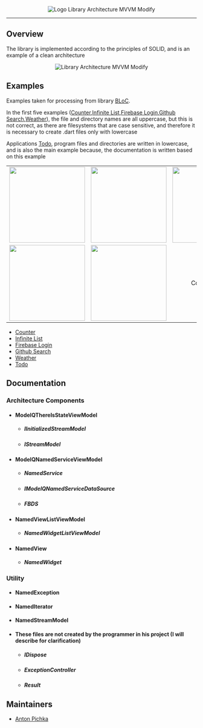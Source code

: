 <p align="center">
<img src="https://github.com/JacobOdd/library_architecture_mvvm_modify/blob/main/assets/logo_library_architecture_mvvm_modify.png" alt="Logo Library Architecture MVVM Modify"/>
</p>

---

## Overview

The library is implemented according to the principles of SOLID, and is an example of a clean architecture

<p align="center"> 
<img src="https://github.com/JacobOdd/library_architecture_mvvm_modify/blob/main/assets/library_architecture_mvvm_modify.png" alt="Library Architecture MVVM Modify"/>
</p>

## Examples

Examples taken for processing from library <a href="https://github.com/felangel/bloc#examples">BLoC</a>.

In the first five examples (<a href="https://github.com/JacobOdd/library_architecture_mvvm_modify/blob/main/examples/library_arch_mvvm_modify_counter">Counter</a>,<a href="https://github.com/JacobOdd/library_architecture_mvvm_modify/blob/main/examples/library_arch_mvvm_modify_infinite_list">Infinite List</a>,<a href="https://github.com/JacobOdd/library_architecture_mvvm_modify/blob/main/examples/library_arch_mvvm_modify_firebase_login">Firebase Login</a>,<a href="https://github.com/JacobOdd/library_architecture_mvvm_modify/blob/main/examples/library_arch_mvvm_modify_github_search">Github Search</a>,<a href="https://github.com/JacobOdd/library_architecture_mvvm_modify/blob/main/examples/library_arch_mvvm_modify_weather">Weather</a>), the file and directory names are all uppercase, but this is not correct, as there are filesystems that are case sensitive, and therefore it is necessary to create .dart files only with lowercase

Applications <a href="https://github.com/JacobOdd/library_architecture_mvvm_modify/blob/main/examples/library_architecture_mvvm_modify_todo">Todo</a>, program files and directories are written in lowercase, and is also the main example because, the documentation is written based on this example

<div style="text-align: center">
    <table>
        <tr>
            <td style="text-align: center">
                <img src="https://github.com/JacobOdd/library_architecture_mvvm_modify/blob/main/assets/counter.gif" width="200"/>
            </td>            
            <td style="text-align: center">
                <img src="https://github.com/JacobOdd/library_architecture_mvvm_modify/blob/main/assets/infinite_list.gif" width="200"/>
            </td>
            <td style="text-align: center">
                <img src="https://github.com/JacobOdd/library_architecture_mvvm_modify/blob/main/assets/firebase_login.gif" width="200"/>
            </td>
        </tr>
        <tr>
            <td style="text-align: center">
               <img src="https://github.com/JacobOdd/library_architecture_mvvm_modify/blob/main/assets/github_search.gif" width="200"/>
            </td>
            <td style="text-align: center">
               <img src="https://github.com/JacobOdd/library_architecture_mvvm_modify/blob/main/assets/weather.gif" width="200"/>
            </td>
            <td style="text-align: center">
               Coming Soon
            </td>
        </tr>
    </table>
</div>

- <a href="https://github.com/JacobOdd/library_architecture_mvvm_modify/blob/main/examples/library_arch_mvvm_modify_counter">Counter</a>
- <a href="https://github.com/JacobOdd/library_architecture_mvvm_modify/blob/main/examples/library_arch_mvvm_modify_infinite_list">Infinite List</a>
- <a href="https://github.com/JacobOdd/library_architecture_mvvm_modify/blob/main/examples/library_arch_mvvm_modify_firebase_login">Firebase Login</a>
- <a href="https://github.com/JacobOdd/library_architecture_mvvm_modify/blob/main/examples/library_arch_mvvm_modify_github_search">Github Search</a>
- <a href="https://github.com/JacobOdd/library_architecture_mvvm_modify/blob/main/examples/library_arch_mvvm_modify_weather">Weather</a>
- <a href="https://github.com/JacobOdd/library_architecture_mvvm_modify/blob/main/examples/library_architecture_mvvm_modify_todo">Todo</a>

## Documentation

### Architecture Components
- #### ModelQThereIsStateViewModel
  - ##### IInitializedStreamModel
  - ##### IStreamModel
- #### ModelQNamedServiceViewModel
  - ##### NamedService
  - ##### IModelQNamedServiceDataSource
  - ##### FBDS
- #### NamedViewListViewModel
  - ##### NamedWidgetListViewModel
- #### NamedView
  - ##### NamedWidget

### Utility
- #### NamedException
- #### NamedIterator
- #### NamedStreamModel
- #### These files are not created by the programmer in his project (I will describe for clarification)
  - ##### IDispose 
  - ##### ExceptionController
  - ##### Result

## Maintainers

- [Anton Pichka](https://github.com/jacobodd)
